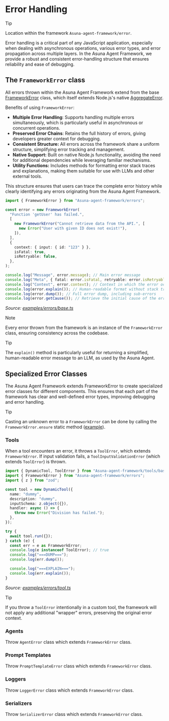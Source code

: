 # Error Handling

> [!TIP]
>
> Location within the framework `Asuna-agent-framework/error`.

Error handling is a critical part of any JavaScript application, especially when dealing with asynchronous operations, various error types, and error propagation across multiple layers. In the Asuna Agent Framework, we provide a robust and consistent error-handling structure that ensures reliability and ease of debugging.

## The `FrameworkError` class

All errors thrown within the Asuna Agent Framework extend from the base [FrameworkError](/src/errors.ts) class, which itself extends Node.js's native [AggregateError](https://developer.mozilla.org/en-US/docs/Web/JavaScript/Reference/Global_Objects/AggregateError).

Benefits of using `FrameworkError`:

- **Multiple Error Handling**: Supports handling multiple errors simultaneously, which is particularly useful in asynchronous or concurrent operations.
- **Preserved Error Chains**: Retains the full history of errors, giving developers greater context for debugging.
- **Consistent Structure:** All errors across the framework share a uniform structure, simplifying error tracking and management.
- **Native Support:** Built on native Node.js functionality, avoiding the need for additional dependencies while leveraging familiar mechanisms.
- **Utility Functions:** Includes methods for formatting error stack traces and explanations, making them suitable for use with LLMs and other external tools.

This structure ensures that users can trace the complete error history while clearly identifying any errors originating from the Asuna Agent Framework.

<!-- embedme examples/errors/base.ts -->

```ts
import { FrameworkError } from "Asuna-agent-framework/errors";

const error = new FrameworkError(
  "Function 'getUser' has failed.",
  [
    new FrameworkError("Cannot retrieve data from the API.", [
      new Error("User with given ID does not exist!"),
    ]),
  ],
  {
    context: { input: { id: "123" } },
    isFatal: true,
    isRetryable: false,
  },
);

console.log("Message", error.message); // Main error message
console.log("Meta", { fatal: error.isFatal, retryable: error.isRetryable }); // Is the error fatal/retryable?
console.log("Context", error.context); // Context in which the error occurred
console.log(error.explain()); // Human-readable format without stack traces (ideal for LLMs)
console.log(error.dump()); // Full error dump, including sub-errors
console.log(error.getCause()); // Retrieve the initial cause of the error
```

_Source: [examples/errors/base.ts](/examples/errors/base.ts)_

> [!NOTE]
>
> Every error thrown from the framework is an instance of the `FrameworkError` class, ensuring consistency across the codebase.

> [!TIP]
>
> The `explain()` method is particularly useful for returning a simplified, human-readable error message to an LLM, as used by the Asuna Agent.

## Specialized Error Classes

The Asuna Agent Framework extends FrameworkError to create specialized error classes for different components. This ensures that each part of the framework has clear and well-defined error types, improving debugging and error handling.

> [!TIP]
>
> Casting an unknown error to a `FrameworkError` can be done by calling the `FrameworkError.ensure` static method ([example](/examples/errors/cast.ts)).

### Tools

When a tool encounters an error, it throws a `ToolError`, which extends `FrameworkError`. If input validation fails, a `ToolInputValidationError` (which extends `ToolError`) is thrown.

<!-- embedme examples/errors/tool.ts -->

```ts
import { DynamicTool, ToolError } from "Asuna-agent-framework/tools/base";
import { FrameworkError } from "Asuna-agent-framework/errors";
import { z } from "zod";

const tool = new DynamicTool({
  name: "dummy",
  description: "dummy",
  inputSchema: z.object({}),
  handler: async () => {
    throw new Error("Division has failed.");
  },
});

try {
  await tool.run({});
} catch (e) {
  const err = e as FrameworkError;
  console.log(e instanceof ToolError); // true
  console.log("===DUMP===");
  console.log(err.dump());

  console.log("===EXPLAIN===");
  console.log(err.explain());
}
```

_Source: [examples/errors/tool.ts](/examples/errors/tool.ts)_

> [!TIP]
>
> If you throw a `ToolError` intentionally in a custom tool, the framework will not apply any additional "wrapper" errors, preserving the original error context.

### Agents

Throw `AgentError` class which extends `FrameworkError` class.

### Prompt Templates

Throw `PromptTemplateError` class which extends `FrameworkError` class.

### Loggers

Throw `LoggerError` class which extends `FrameworkError` class.

### Serializers

Throw `SerializerError` class which extends `FrameworkError` class.

